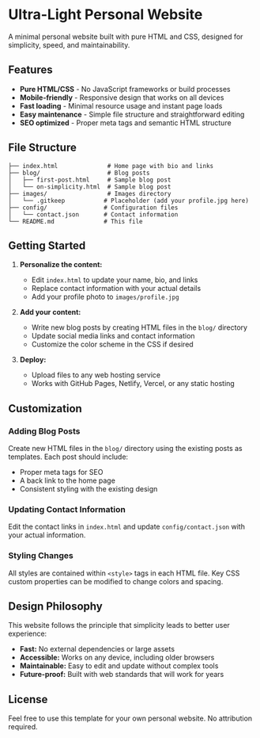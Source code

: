 # Ultra-Light Personal Website

A minimal personal website built with pure HTML and CSS, designed for simplicity, speed, and maintainability.

## Features

- **Pure HTML/CSS** - No JavaScript frameworks or build processes
- **Mobile-friendly** - Responsive design that works on all devices
- **Fast loading** - Minimal resource usage and instant page loads
- **Easy maintenance** - Simple file structure and straightforward editing
- **SEO optimized** - Proper meta tags and semantic HTML structure

## File Structure

```
├── index.html              # Home page with bio and links
├── blog/                   # Blog posts
│   ├── first-post.html     # Sample blog post
│   └── on-simplicity.html  # Sample blog post
├── images/                 # Images directory
│   └── .gitkeep           # Placeholder (add your profile.jpg here)
├── config/                # Configuration files
│   └── contact.json       # Contact information
└── README.md              # This file
```

## Getting Started

1. **Personalize the content:**
   - Edit `index.html` to update your name, bio, and links
   - Replace contact information with your actual details
   - Add your profile photo to `images/profile.jpg`

2. **Add your content:**
   - Write new blog posts by creating HTML files in the `blog/` directory
   - Update social media links and contact information
   - Customize the color scheme in the CSS if desired

3. **Deploy:**
   - Upload files to any web hosting service
   - Works with GitHub Pages, Netlify, Vercel, or any static hosting

## Customization

### Adding Blog Posts

Create new HTML files in the `blog/` directory using the existing posts as templates. Each post should include:
- Proper meta tags for SEO
- A back link to the home page
- Consistent styling with the existing design

### Updating Contact Information

Edit the contact links in `index.html` and update `config/contact.json` with your actual information.

### Styling Changes

All styles are contained within `<style>` tags in each HTML file. Key CSS custom properties can be modified to change colors and spacing.

## Design Philosophy

This website follows the principle that simplicity leads to better user experience:

- **Fast:** No external dependencies or large assets
- **Accessible:** Works on any device, including older browsers
- **Maintainable:** Easy to edit and update without complex tools
- **Future-proof:** Built with web standards that will work for years

## License

Feel free to use this template for your own personal website. No attribution required.